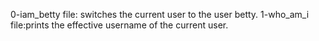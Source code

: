 0-iam_betty file: switches the current user to the user betty.
1-who_am_i file:prints the effective username of the current user.
